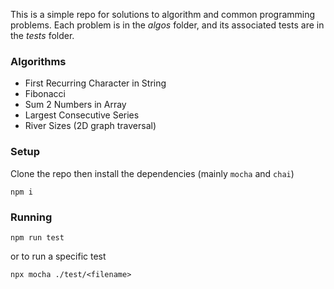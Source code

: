 This is a simple repo for solutions to algorithm and common programming problems. Each problem is in the _algos_ folder, and its associated tests are in the _tests_ folder.

### Algorithms

- First Recurring Character in String
- Fibonacci
- Sum 2 Numbers in Array
- Largest Consecutive Series
- River Sizes (2D graph traversal)

### Setup

Clone the repo then install the dependencies (mainly `mocha` and `chai`)

```
npm i
```

### Running

```
npm run test
```

or to run a specific test

```
npx mocha ./test/<filename>
```
